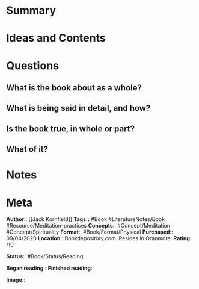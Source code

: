 # Summary

# Ideas and Contents

# Questions
## What is the book about as a whole?

## What is being said in detail, and how?

## Is the book true, in whole or part?

## What of it?

# Notes

# Meta
**Author**:: [[Jack Kornfield]]
**Tags::** #Book #LiteratureNotes/Book #Resource/Meditation-practices 
**Concepts**:: #Concept/Meditation #Concept/Spirituality 
**Format**:: #Book/Format/Physical 
**Purchased**:: 09/04/2020
**Location**:: Bookdepository.com. Resides in Oranmore.
**Rating**:: /10

**Status**:: #Book/Status/Reading

**Began reading**:: 
**Finished reading**:: 

**Image**:: 